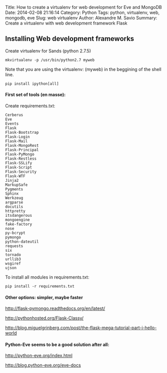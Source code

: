 Title: How to create a virtualenv for web development for Eve and MongoDB
Date: 2014-02-08 21:16:14
Category: Python
Tags: python, virtualenv, web, mongodb, eve
Slug: web virtualenv
Author: Alexandre M. Savio
Summary: Create a virtualenv with web development framework Flask

## Installing Web development frameworks

 Create virtualenv for Sands (python 2.7.5)

    mkvirtualenv -p /usr/bin/python2.7 myweb

 Note that you are using the virtualenv: (myweb) in the beggining of the shell
line.

    pip install ipython[all]

#### First set of tools (en masse):

 Create requirements.txt:

    Cerberus
    Eve
    Events
    Flask
    Flask-Bootstrap
    Flask-Login
    Flask-Mail
    Flask-MongoRest
    Flask-Principal
    Flask-PyMongo
    Flask-Restless
    Flask-SSLify
    Flask-Script
    Flask-Security
    Flask-WTF
    Jinja2
    MarkupSafe
    Pygments
    Sphinx
    Werkzeug
    argparse
    docutils
    httpretty
    itsdangerous
    mongoengine
    fake-factory
    nose
    py-bcrypt
    pymongo
    python-dateutil
    requests
    six
    tornado
    urllib3
    wsgiref
    ujson


To install all modules in requirements.txt:

    pip install -r requirements.txt

#### Other options: simpler, maybe faster

<http://flask-pymongo.readthedocs.org/en/latest/>

<http://pythonhosted.org/Flask-Classy/>

<http://blog.miguelgrinberg.com/post/the-flask-mega-tutorial-part-i-hello-world>


#### Python-Eve seems to be a good solution after all:

<http://python-eve.org/index.html>

<http://blog.python-eve.org/eve-docs>
